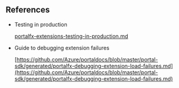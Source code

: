 
<a name="portalfxExtensionsBladeHelloWorldReferences"></a>

<!-- link to this document is [portalfx-extensions-blade-helloWorld-references.md]()
-->

## References

* Testing in production

    [portalfx-extensions-testing-in-production.md](portalfx-extensions-testing-in-production.md)


* Guide to debugging extension failures

    [https://github.com/Azure/portaldocs/blob/master/portal-sdk/generated/portalfx-debugging-extension-load-failures.md](https://github.com/Azure/portaldocs/blob/master/portal-sdk/generated/portalfx-debugging-extension-load-failures.md)
